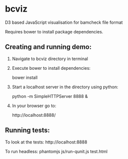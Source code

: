 bcviz
=====

D3 based JavaScript visualisation for bamcheck file format

Requires bower to install package dependencies.

Creating and running demo:
--------------------------

1. Navigate to bcviz directory in terminal

2. Execute bower to install dependencies:

    bower install

3. Start a localhost server in the directory using python:

    python -m SimpleHTTPServer 8888 &

4. In your browser go to: 

    http://localhost:8888/

Running tests:
--------------

To look at the tests:
http://localhost:8888

To run headless:
phantomjs js/run-qunit.js test.html
